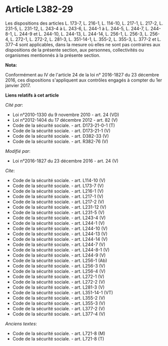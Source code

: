 # Article L382-29

Les dispositions des articles L. 173-7, L. 216-1, L. 114-10, L. 217-1, L. 217-2, L. 231-5, L. 231-12, L. 243-4 à L. 243-6, L.
244-1 à L. 244-5, L. 244-7, L. 244-8-1, L. 244-9 et L. 244-10, L. 244-13, L. 244-14, L. 256-1, L. 256-3, L. 256-4, L. 272-1,
L. 272-2, L. 281-3, L. 351-14-1, L. 355-2, L. 355-3, L. 377-2 et L. 377-4 sont applicables, dans la mesure où elles ne sont
pas contraires aux dispositions de la présente section, aux personnes, collectivités ou organismes mentionnés à la présente
section.

**Nota:**

Conformément au IV de l'article 24 de la loi n° 2016-1827 du 23 décembre 2016, ces dispositions s'appliquent aux contrôles
engagés à compter du 1er janvier 2017.

**Liens relatifs à cet article**

_Cité par_:

  - Loi n°2010-1330 du 9 novembre 2010 - art. 24 (VD)
  - Loi n°2012-1404 du 17 décembre 2012 - art. 82 (V)
  - Code de la sécurité sociale. - art. D173-21-0-1 (T)
  - Code de la sécurité sociale. - art. D173-21-1 (V)
  - Code de la sécurité sociale. - art. D382-33 (V)
  - Code de la sécurité sociale. - art. R382-76 (V)

_Modifié par_:

  - Loi n°2016-1827 du 23 décembre 2016 - art. 24 (V)

_Cite_:

  - Code de la sécurité sociale. - art. L114-10 (V)
  - Code de la sécurité sociale. - art. L173-7 (V)
  - Code de la sécurité sociale. - art. L216-1 (V)
  - Code de la sécurité sociale. - art. L217-1 (V)
  - Code de la sécurité sociale. - art. L217-2 (V)
  - Code de la sécurité sociale. - art. L231-12 (V)
  - Code de la sécurité sociale. - art. L231-5 (V)
  - Code de la sécurité sociale. - art. L243-4 (V)
  - Code de la sécurité sociale. - art. L244-1 (V)
  - Code de la sécurité sociale. - art. L244-10 (V)
  - Code de la sécurité sociale. - art. L244-13 (V)
  - Code de la sécurité sociale. - art. L244-14 (V)
  - Code de la sécurité sociale. - art. L244-7 (V)
  - Code de la sécurité sociale. - art. L244-8-1 (V)
  - Code de la sécurité sociale. - art. L244-9 (V)
  - Code de la sécurité sociale. - art. L256-1 (Ab)
  - Code de la sécurité sociale. - art. L256-3 (V)
  - Code de la sécurité sociale. - art. L256-4 (V)
  - Code de la sécurité sociale. - art. L272-1 (V)
  - Code de la sécurité sociale. - art. L272-2 (V)
  - Code de la sécurité sociale. - art. L281-3 (V)
  - Code de la sécurité sociale. - art. L351-14-1 (VT)
  - Code de la sécurité sociale. - art. L355-2 (V)
  - Code de la sécurité sociale. - art. L355-3 (V)
  - Code de la sécurité sociale. - art. L377-2 (V)
  - Code de la sécurité sociale. - art. L377-4 (V)

_Anciens textes_:

  - Code de la sécurité sociale. - art. L721-8 (M)
  - Code de la sécurité sociale. - art. L721-8 (T)
